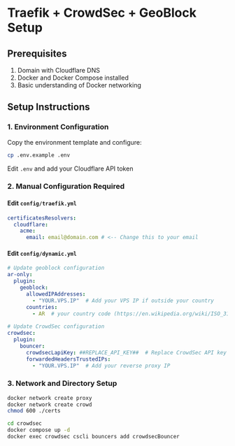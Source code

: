 # Traefik + CrowdSec + GeoBlock Setup

## Prerequisites

1. Domain with Cloudflare DNS
2. Docker and Docker Compose installed
3. Basic understanding of Docker networking

## Setup Instructions

### 1. Environment Configuration

Copy the environment template and configure:

```bash
cp .env.example .env
```

Edit `.env` and add your Cloudflare API token

### 2. Manual Configuration Required

#### Edit `config/traefik.yml`

```yaml
certificatesResolvers:
  cloudflare:
    acme:
      email: email@domain.com # <-- Change this to your email
```

#### Edit `config/dynamic.yml`

```yaml
# Update geoblock configuration
ar-only:
  plugin:
    geoblock:
      allowedIPAddresses:
        - "YOUR.VPS.IP"  # Add your VPS IP if outside your country
      countries:  
        - AR  # your country code (https://en.wikipedia.org/wiki/ISO_3166-1_alpha-2)
        
# Update CrowdSec configuration  
crowdsec:
  plugin:
    bouncer:
      crowdsecLapiKey: ##REPLACE_API_KEY##  # Replace CrowdSec API key (docker exec crowdsec cscli bouncers add 
      forwardedHeadersTrustedIPs:
        - "YOUR.VPS.IP"  # Add your reverse proxy IP
```

### 3. Network and Directory Setup

```bash
docker network create proxy
docker network create crowd
chmod 600 ./certs

cd crowdsec
docker compose up -d
docker exec crowdsec cscli bouncers add crowdsecBouncer
```
